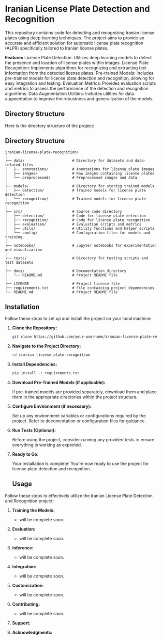 # Iranian License Plate Detection and Recognition
This repository contains code for detecting and recognizing Iranian license plates using deep learning techniques. The project aims to provide an accurate and efficient solution for automatic license plate recognition (ALPR) specifically tailored to Iranian license plates.

**Features**
License Plate Detection: Utilizes deep learning models to detect the presence and location of license plates within images.
License Plate Recognition: Implements algorithms for recognizing and extracting text information from the detected license plates.
Pre-trained Models: Includes pre-trained models for license plate detection and recognition, allowing for easy integration and testing.
Evaluation Metrics: Provides evaluation scripts and metrics to assess the performance of the detection and recognition algorithms.
Data Augmentation Utilities: Includes utilities for data augmentation to improve the robustness and generalization of the models.

## Directory Structure

Here is the directory structure of the project:
## Directory Structure

```
iranian-license-plate-recognition/
│
├── data/                      # Directory for datasets and data-related files
│   ├── annotations/           # Annotations for license plate images
│   ├── images/                # Raw images containing license plates
│   └── preprocessed/          # Preprocessed images and data
│
├── models/                    # Directory for storing trained models
│   ├── detection/             # Trained models for license plate detection
│   └── recognition/           # Trained models for license plate recognition
│
├── src/                       # Source code directory
│   ├── detection/             # Code for license plate detection
│   ├── recognition/           # Code for license plate recognition
│   ├── evaluation/            # Evaluation scripts and metrics
│   ├── utils/                 # Utility functions and helper scripts
│   └── config/                # Configuration files for models and training
│
├── notebooks/                 # Jupyter notebooks for experimentation and visualization
│
├── tests/                     # Directory for testing scripts and test datasets
│
├── docs/                      # Documentation directory
│   └── README.md              # Project README file
│
├── LICENSE                    # Project license file
├── requirements.txt           # File containing project dependencies
└── README.md                  # Project README file
```

## Installation

Follow these steps to set up and install the project on your local machine:

1. **Clone the Repository:**

    ```bash
    git clone https://github.com/your-username/iranian-license-plate-recognition.git
    ```

2. **Navigate to the Project Directory:**

    ```bash
    cd iranian-license-plate-recognition
    ```

3. **Install Dependencies:**

    ```bash
    pip install -r requirements.txt
    ```

4. **Download Pre-Trained Models (if applicable):**

    If pre-trained models are provided separately, download them and place them in the appropriate directories within the project structure.

5. **Configure Environment (if necessary):**

    Set up any environment variables or configurations required by the project. Refer to documentation or configuration files for guidance.

6. **Run Tests (Optional):**

    Before using the project, consider running any provided tests to ensure everything is working as expected.

7. **Ready to Go:**

    Your installation is complete! You're now ready to use the project for license plate detection and recognition.




   ## Usage

Follow these steps to effectively utilize the Iranian License Plate Detection and Recognition project:

1. **Training the Models:**

    - will be complete soon.
    

2. **Evaluation:**

    - will be complete soon.
    

3. **Inference:**

    - will be complete soon.
4. **Integration:**

    - will be complete soon.

5. **Customization:**

    - will be complete soon.
    

6. **Contributing:**

    - will be complete soon.
    

7. **Support:**


8. **Acknowledgments:**

 



